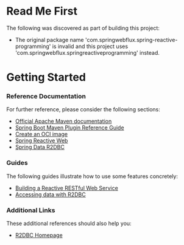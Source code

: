 # Read Me First
The following was discovered as part of building this project:

* The original package name 'com.springwebflux.spring-reactive-programming' is invalid and this project uses 'com.springwebflux.springreactiveprogramming' instead.

# Getting Started

### Reference Documentation
For further reference, please consider the following sections:

* [Official Apache Maven documentation](https://maven.apache.org/guides/index.html)
* [Spring Boot Maven Plugin Reference Guide](https://docs.spring.io/spring-boot/docs/2.7.17/maven-plugin/reference/html/)
* [Create an OCI image](https://docs.spring.io/spring-boot/docs/2.7.17/maven-plugin/reference/html/#build-image)
* [Spring Reactive Web](https://docs.spring.io/spring-boot/docs/2.7.17/reference/htmlsingle/index.html#web.reactive)
* [Spring Data R2DBC](https://docs.spring.io/spring-boot/docs/2.7.17/reference/htmlsingle/index.html#data.sql.r2dbc)

### Guides
The following guides illustrate how to use some features concretely:

* [Building a Reactive RESTful Web Service](https://spring.io/guides/gs/reactive-rest-service/)
* [Accessing data with R2DBC](https://spring.io/guides/gs/accessing-data-r2dbc/)

### Additional Links
These additional references should also help you:

* [R2DBC Homepage](https://r2dbc.io)

